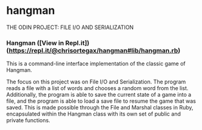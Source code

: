 # hangman
THE ODIN PROJECT: FILE I/O AND SERIALIZATION

### Hangman ([View in Repl.it]) (https://repl.it/@chrisortegax/hangman#lib/hangman.rb)

This is a command-line interface implementation of the classic game of Hangman.

The focus on this project was on File I/O and Serialization. The program reads a file with a list of words and chooses a random word from the list. Additionally, the program is able to save the current state of a game into a file, and the program is able to load a save file to resume the game that was saved. This is made possible through the File and Marshal classes in Ruby, encapsulated within the Hangman class with its own set of public and private functions.

